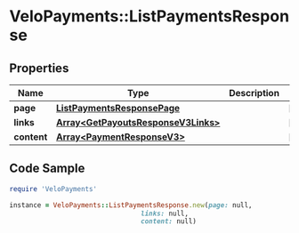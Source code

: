 # VeloPayments::ListPaymentsResponse

## Properties

Name | Type | Description | Notes
------------ | ------------- | ------------- | -------------
**page** | [**ListPaymentsResponsePage**](ListPaymentsResponsePage.md) |  | [optional] 
**links** | [**Array&lt;GetPayoutsResponseV3Links&gt;**](GetPayoutsResponseV3Links.md) |  | [optional] 
**content** | [**Array&lt;PaymentResponseV3&gt;**](PaymentResponseV3.md) |  | [optional] 

## Code Sample

```ruby
require 'VeloPayments'

instance = VeloPayments::ListPaymentsResponse.new(page: null,
                                 links: null,
                                 content: null)
```


